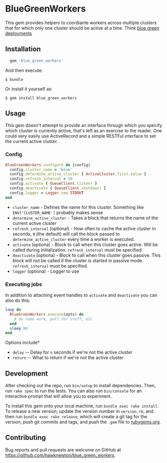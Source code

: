 # BlueGreenWorkers

This gem provides helpers to coordiante workers across multiple clusters that for which only one cluster should be active at a time.  Think [blue green deployments](https://martinfowler.com/bliki/BlueGreenDeployment.html)

## Installation

```ruby
  gem 'blue_green_workers'
```

And then execute:

    $ bundle

Or install it yourself as:

    $ gem install blue_green_workers

## Usage

This gem doesn't attempt to provide an interface through which you specify which cluster is currently active, that's left as an exercise to the reader.  One could very easily use ActiveRecord and a simple RESTFul interface to set the current active cluster.

### Config
```ruby
BlueGreenWorkers.configure do |config|
  config.cluster_name = 'blue'
  config.determine_active_cluster { ActiveCluster.first.value }
  config.refresh_interval = 10
  config.activate { QueueClient.listen! }
  config.deactivate { QueueClient.shutdown! }
  config.logger = Logger.new STDOUT
end
```

* `cluster_name` - Defines the name for this cluster.  Something like `ENV['CLUSTER_NAME']` probably makes sense
* `determine_active_cluster` - Takes a block that returns the name of the current active cluster
* `refresh_interval` (optional) - How often to cache the active cluster in seconds, `0` (the default) will call the block passed to `determine_active_cluster` every time a worker is executed.
* `activate` (optiona) - Block to call when this cluster goes active.  Will be called during initialization.  `refresh_interval` must be specified.
* `deactivate` (optiona) - Block to call when this cluster goes passive.  This block will not be called if the cluster is started in passive mode.  `refresh_interval` must be specified.
* `logger` (optiona) - Logger to use

### Executing jobs

In addition to attaching event handles to `activate` and `deactivate` you can also do this:

```ruby
loop do
  BlueGreenWorkers.execute(opts) do
    # Do some work, poll for stuff, etc
  end
  sleep 60
end
```

Options include*
* `delay` -- Delay for `n` seconds if we're not the active cluster
* `return` -- What to return if we're not the active cluster

## Development

After checking out the repo, run `bin/setup` to install dependencies. Then, run `rake spec` to run the tests. You can also run `bin/console` for an interactive prompt that will allow you to experiment.

To install this gem onto your local machine, run `bundle exec rake install`. To release a new version, update the version number in `version.rb`, and then run `bundle exec rake release`, which will create a git tag for the version, push git commits and tags, and push the `.gem` file to [rubygems.org](https://rubygems.org).

## Contributing

Bug reports and pull requests are welcome on GitHub at https://github.com/hawknewton/blue_green_workers.
